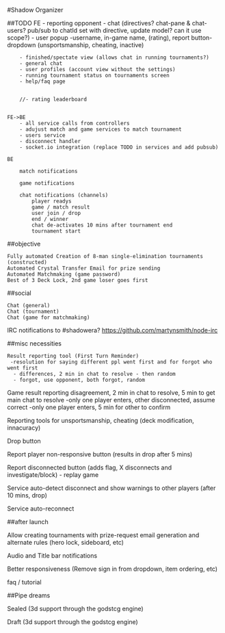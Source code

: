 #Shadow Organizer

##TODO
	FE
		- reporting opponent
		- chat (directives? chat-pane & chat-users? pub/sub to chatId set with directive, update model? can it use scope?)
		- user popup
			-username, in-game name, (rating), report button-dropdown (unsportsmanship, cheating, inactive)

		- finished/spectate view (allows chat in running tournaments?)
		- general chat
		- user profiles (account view without the settings)
		- running tournament status on tournaments screen
		- help/faq page


		//- rating leaderboard


	FE->BE
		- all service calls from controllers
		- adujust match and game services to match tournament
		- users service
		- disconnect handler
		- socket.io integration (replace TODO in services and add pubsub)

	BE

		match notifications

		game notifications

		chat notifications (channels)
			player readys
			game / match result
			user join / drop
			end / winner
			chat de-activates 10 mins after tournament end
			tournament start



 ##objective

	Fully automated Creation of 8-man single-elimination tournaments (constructed)
	Automated Crystal Transfer Email for prize sending
	Automated Matchmaking (game password)
	Best of 3 Deck Lock, 2nd game loser goes first


##social

	Chat (general)
	Chat (tournament)
	Chat (game for matchmaking)

IRC notifications to #shadowera? https://github.com/martynsmith/node-irc


##misc necessities

	Result reporting tool (First Turn Reminder)
	 -resolution for saying different ppl went first and for forgot who went first
	  - differences, 2 min in chat to resolve - then random
	  - forgot, use opponent, both forgot, random

Game result reporting disagreement, 2 min in chat to resolve, 5 min to get main chat to resolve
	 -only one player enters, other disconnected, assume correct
	 -only one player enters, 5 min for other to confirm

Reporting tools for unsportsmanship, cheating (deck modification, innacuracy)

Drop button

Report player non-responsive button (results in drop after 5 mins)

Report disconnected button (adds flag, X disconnects and investigate/block) - replay game

Service auto-detect disconnect and show warnings to other players (after 10 mins, drop)

Service auto-reconnect



##after launch

Allow creating tournaments with prize-request email generation and alternate rules
(hero lock, sideboard, etc)

Audio and Title bar notifications

Better responsiveness (Remove sign in from dropdown, item ordering, etc)

faq / tutorial


##Pipe dreams

Sealed (3d support through the godstcg engine)

Draft (3d support through the godstcg engine)
